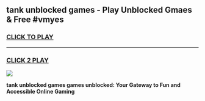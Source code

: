 
## tank unblocked games - Play Unblocked Gmaes & Free #vmyes
<h3>
<a href="https://premium.freeplayer.one?title=tank_unblocked_games&ref=03M">CLICK TO PLAY</a></h3>
<hr>

<h3>
<a href="https://premium.freeplayer.one?title=tank_unblocked_games&ref=03M">CLICK 2 PLAY</a>
  
</h3>

<a href="https://premium.freeplayer.one?title=tank_unblocked_games&ref=03M"><img src="https://clearcache.store/games.png"></a>


**tank unblocked games games unblocked: Your Gateway to Fun and Accessible Online Gaming**
